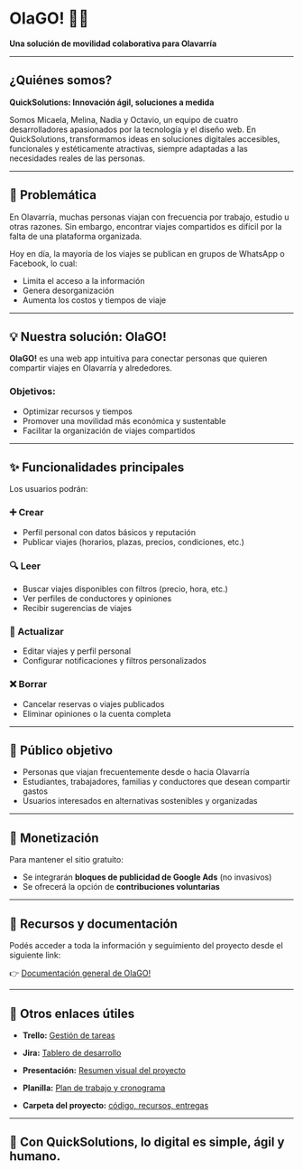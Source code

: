 
# OlaGO! 🚗🌱

**Una solución de movilidad colaborativa para Olavarría**

---

## ¿Quiénes somos?

**QuickSolutions: Innovación ágil, soluciones a medida**

Somos Micaela, Melina, Nadia y Octavio, un equipo de cuatro desarrolladores apasionados por la tecnología y el diseño web. En QuickSolutions, transformamos ideas en soluciones digitales accesibles, funcionales y estéticamente atractivas, siempre adaptadas a las necesidades reales de las personas.

---

## 🧩 Problemática

En Olavarría, muchas personas viajan con frecuencia por trabajo, estudio u otras razones. Sin embargo, encontrar viajes compartidos es difícil por la falta de una plataforma organizada.

Hoy en día, la mayoría de los viajes se publican en grupos de WhatsApp o Facebook, lo cual:
- Limita el acceso a la información
- Genera desorganización
- Aumenta los costos y tiempos de viaje

---

## 💡 Nuestra solución: OlaGO!

**OlaGO!** es una web app intuitiva para conectar personas que quieren compartir viajes en Olavarría y alrededores.

### Objetivos:
- Optimizar recursos y tiempos
- Promover una movilidad más económica y sustentable
- Facilitar la organización de viajes compartidos

---

## ✨ Funcionalidades principales

Los usuarios podrán:

### ➕ Crear
- Perfil personal con datos básicos y reputación
- Publicar viajes (horarios, plazas, precios, condiciones, etc.)

### 🔍 Leer
- Buscar viajes disponibles con filtros (precio, hora, etc.)
- Ver perfiles de conductores y opiniones
- Recibir sugerencias de viajes

### 🔁 Actualizar
- Editar viajes y perfil personal
- Configurar notificaciones y filtros personalizados

### ❌ Borrar
- Cancelar reservas o viajes publicados
- Eliminar opiniones o la cuenta completa

---

## 🎯 Público objetivo

- Personas que viajan frecuentemente desde o hacia Olavarría
- Estudiantes, trabajadores, familias y conductores que desean compartir gastos
- Usuarios interesados en alternativas sostenibles y organizadas

---

## 💸 Monetización

Para mantener el sitio gratuito:
- Se integrarán **bloques de publicidad de Google Ads** (no invasivos)
- Se ofrecerá la opción de **contribuciones voluntarias**

---

## 📎 Recursos y documentación

Podés acceder a toda la información y seguimiento del proyecto desde el siguiente link:

👉 [Documentación general de OlaGO!](https://docs.google.com/document/d/1fcmvoS-mVMgiaseMwDDApmG7yqNSlUNX8aUgtTJT93Q/edit?tab=t.0)

---

## 📁 Otros enlaces útiles

- **Trello:** [Gestión de tareas](https://trello.com/b/IGor5Slk/itegrador-fip)  
- **Jira:** [Tablero de desarrollo](https://olago.atlassian.net/jira/software/projects/OLAGO/boards/2)  
- **Presentación:** [Resumen visual del proyecto](https://docs.google.com/presentation/d/10T6rnri7h2ENdRaWaaLQk88URqNFwMsk/edit#slide=id.g341fe2678a1_0_47)  
- **Planilla:** [Plan de trabajo y cronograma](https://docs.google.com/spreadsheets/d/1vk_FE1fCL0Y_JTdr20FgdD9wB8lkP4XP3_N28-Cg61U/edit?gid=0#gid=0)

- **Carpeta del proyecto:** [código, recursos, entregas](https://drive.google.com/drive/folders/1H0vZtwjaXcB0iVlAS93Fl9MHeArPDlgx)
---

## 🚀 Con QuickSolutions, lo digital es simple, ágil y humano.
